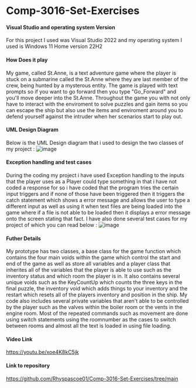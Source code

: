 # Comp-3016-Set-Exercises

#### Visual Studio and operating system Version
For this project I used was Visual Studio 2022 and my operating system I used is Windows 11 Home version 22H2

#### How Does it play
My game, called St.Anne, is a text adventure game where the player is stuck on a submarine called the St.Anne where they are last member of the crew, being hunted by a mysterous entity. The game is played with text prompts so if you want to go forward then you type "Go_Forward" and you'll move deeper into the St.Anne. Throughout the game you with not only have to interact with the enviroment to solve puzzles and gain items so you can escape the ship but also use the items and enviroment around you to defend yourself against the intruder when her scenarios start to play out.

#### UML Design Diagram
Below is the UML Design diagram that i used to design the two classes of my project : ![image](https://github.com/Rhyspascoe01/Comp-3016-Set-Exercises/assets/91668493/220eb97e-ead4-415c-a685-4dfa609b5c31)

#### Exception handling and test cases
During the coding my project i have used Exception handling to the inputs that the player uses as a Player could type something in that i have not coded a response for so i have coded that the program tries the certain input triggers and if none of those have been triggered then it triggers the catch statement which shows a error message and allows the user to type a different input as well as using it when text files are being loaded into the game where if a file is not able to be loaded then it displays a error message onto the screen stating that fact. I have also done several test cases for my project of which you can read below :
![image](https://github.com/Rhyspascoe01/Comp-3016-Set-Exercises/assets/91668493/a398ef2f-c1c6-4723-aff3-576138ca48b3)

#### Futher Details
My prototype has two classes, a base class for the game function which contains the four main voids within the game which control the start and end of the game as well as store all variables and a player class that inherites all of the  variables that the player is able to use such as the inventory status and which room the player is in. It also contains several unique voids such as the KeyCountUp which counts the three keys in the final puzzle, the inventory void which adds things to your inventory and the restart which resets all of the players inventory and position in the ship. My code also includes several private variables that aren't able to be controlled by the player such as the valves within the boiler room or the vents in the engine room. Most of the repeated commands such as movement are done using switch statements using the roomnumber as the cases to switch between rooms and almost all the text is loaded in using file loading.
#### Video Link
https://youtu.be/xoe4K8kC5jk 
#### Link to repository
https://github.com/Rhyspascoe01/Comp-3016-Set-Exercises/tree/main
